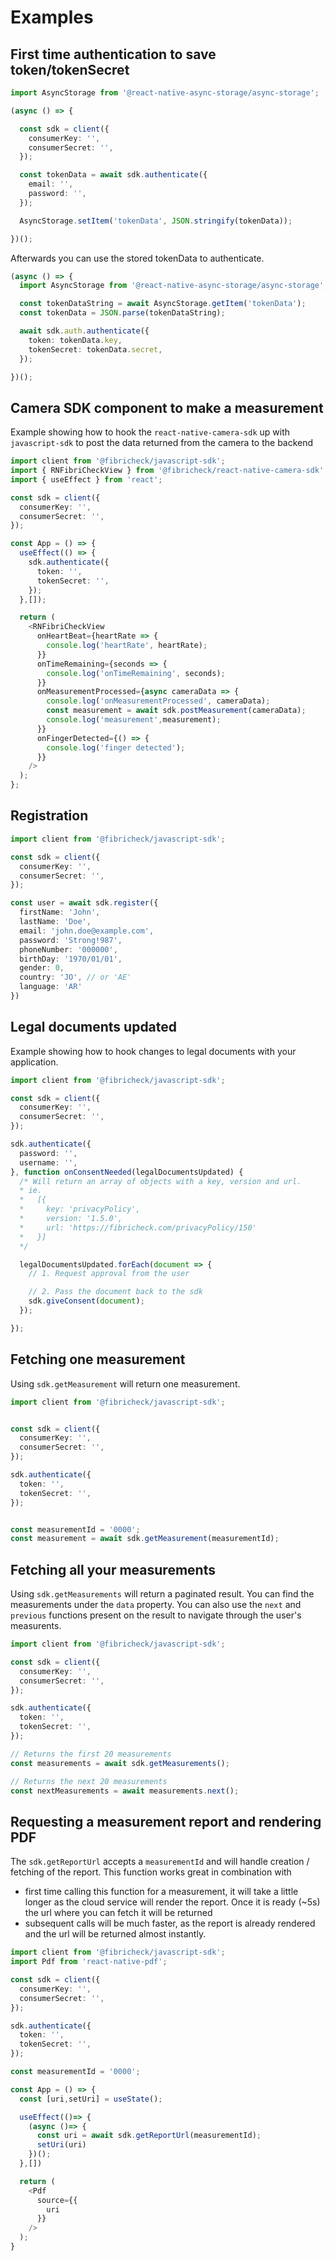 # Examples

## First time authentication to save token/tokenSecret


```typescript
import AsyncStorage from '@react-native-async-storage/async-storage';

(async () => {

  const sdk = client({
    consumerKey: '',
    consumerSecret: '',
  });

  const tokenData = await sdk.authenticate({
    email: '',
    password: '',
  });

  AsyncStorage.setItem('tokenData', JSON.stringify(tokenData));

})();
```

Afterwards you can use the stored tokenData to authenticate.

```typescript
(async () => {
  import AsyncStorage from '@react-native-async-storage/async-storage';

  const tokenDataString = await AsyncStorage.getItem('tokenData');
  const tokenData = JSON.parse(tokenDataString);

  await sdk.auth.authenticate({
    token: tokenData.key,
    tokenSecret: tokenData.secret,
  });

})();
```

## Camera SDK component to make a measurement

Example showing how to hook the `react-native-camera-sdk` up with `javascript-sdk` to post the data returned from the camera to the backend

```typescript
import client from '@fibricheck/javascript-sdk';
import { RNFibriCheckView } from '@fibricheck/react-native-camera-sdk';
import { useEffect } from 'react';

const sdk = client({
  consumerKey: '',
  consumerSecret: '',
});

const App = () => {
  useEffect(() => {
    sdk.authenticate({
      token: '',
      tokenSecret: '',
    });
  },[]);

  return (
    <RNFibriCheckView
      onHeartBeat={heartRate => {
        console.log('heartRate', heartRate);
      }}
      onTimeRemaining={seconds => {
        console.log('onTimeRemaining', seconds);
      }}
      onMeasurementProcessed={async cameraData => {
        console.log('onMeasurementProcessed', cameraData);
        const measurement = await sdk.postMeasurement(cameraData);
        console.log('measurement',measurement);
      }}
      onFingerDetected={() => {
        console.log('finger detected');
      }}
    />
  );
};
```

## Registration 

```typescript
import client from '@fibricheck/javascript-sdk';

const sdk = client({
  consumerKey: '',
  consumerSecret: '',
});

const user = await sdk.register({
  firstName: 'John',
  lastName: 'Doe',
  email: 'john.doe@example.com',
  password: 'Strong!987',
  phoneNumber: '000000',
  birthDay: '1970/01/01',
  gender: 0,
  country: 'JO', // or 'AE'
  language: 'AR'
})

```

## Legal documents updated

Example showing how to hook changes to legal documents with your application.

```typescript
import client from '@fibricheck/javascript-sdk';

const sdk = client({
  consumerKey: '',
  consumerSecret: '',
});

sdk.authenticate({
  password: '',
  username: '',
}, function onConsentNeeded(legalDocumentsUpdated) {
  /* Will return an array of objects with a key, version and url.
  * ie. 
  *   [{ 
  *     key: 'privacyPolicy',
  *     version: '1.5.0', 
  *     url: 'https://fibricheck.com/privacyPolicy/150'
  *   }]
  */

  legalDocumentsUpdated.forEach(document => {
    // 1. Request approval from the user

    // 2. Pass the document back to the sdk
    sdk.giveConsent(document);
  });

});
```


## Fetching one measurement

Using `sdk.getMeasurement` will return one measurement.

```typescript
import client from '@fibricheck/javascript-sdk';


const sdk = client({
  consumerKey: '',
  consumerSecret: '',
});

sdk.authenticate({
  token: '',
  tokenSecret: '',
});


const measurementId = '0000';
const measurement = await sdk.getMeasurement(measurementId);
```


## Fetching all your measurements

Using `sdk.getMeasurements` will return a paginated result. You can find the measurements under the `data` property. You can also use the `next` and `previous` functions present on the result to navigate through the user's measurents.

```typescript
import client from '@fibricheck/javascript-sdk';

const sdk = client({
  consumerKey: '',
  consumerSecret: '',
});

sdk.authenticate({
  token: '',
  tokenSecret: '',
});

// Returns the first 20 measurements
const measurements = await sdk.getMeasurements();

// Returns the next 20 measurements
const nextMeasurements = await measurements.next();
```

## Requesting a measurement report and rendering PDF

The `sdk.getReportUrl` accepts a `measurementId` and will handle creation / fetching of the report. This function works great in combination with 

- first time calling this function for a measurement, it will take a little longer as the cloud service will render the report. Once it is ready (~5s) the url where you can fetch it will be returned
- subsequent calls will be much faster, as the report is already rendered and the url will be returned almost instantly.

```typescript
import client from '@fibricheck/javascript-sdk';
import Pdf from 'react-native-pdf';

const sdk = client({
  consumerKey: '',
  consumerSecret: '',
});

sdk.authenticate({
  token: '',
  tokenSecret: '',
});

const measurementId = '0000';

const App = () => {
  const [uri,setUri] = useState();

  useEffect(()=> {
    (async ()=> {
      const uri = await sdk.getReportUrl(measurementId);
      setUri(uri)
    })();
  },[])

  return (
    <Pdf
      source={{
        uri
      }}
    />
  );
}
```
